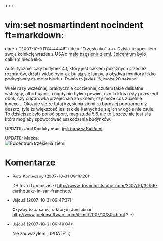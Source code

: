 +++
# vim:set nosmartindent nocindent ft=markdown:
date = "2007-10-31T04:44:45"
title = "Trzęsionko"
+++
Dzisiaj uzupełniłem swoją kolekcję wrażeń z USA o [małe trzęsienie
ziemi](http://earthquake.usgs.gov/eqcenter/recenteqsww/Quakes/nc40204628.php).
[Epicentrum](http://tinyurl.com/yobhmu) było całkiem niedaleko.

Autentycznie, cały budynek 40, który jest całkiem pokaźnych przecież
rozmiarów, drżał i widać było jak bujają się lampy, a obydwa monitory lekko
podrygiwały na moim biurku. Trwało to jakieś 15, może 20 sekund.

Wiele razy wcześniej, praktycznie codziennie, czułem takie delikatne wstrząsy,
albo bujanie, i nigdy nie byłem pewien, czy to ktoś otyły przeszedł obok, czy
ciężarówka przejechała za oknem, czy może coś zupełnie innego... Okazuje się że
tutaj trzęsienia ziemi są bardziej popularne niż deszcz, tyle że większość jest
tak delikatnych że się ich w ogóle nie czuje. To dzisiejsze było ponoć spore,
[magnituda](http://pl.wikipedia.org/wiki/Magnituda) 5.6, ale to jeszcze nie jest
siła która mogłaby spowodować uszkodzenia budynków.

UPDATE: Joel Spolsky musi [być teraz w
Kaliforni](http://www.joelonsoftware.com/items/2007/10/30b.html).

UPDATE: Mapka:  
![Epicentrum trzęsienia ziemi](http://earthquake.usgs.gov/eqcenter/shakemap/nc/shake/40204628/download/intensity.jpg)

# Komentarze

* Piotr Konieczny (2007-10-31 09:16:26): <p>DH tez o tym pisze :-)
  http://www.dreamhoststatus.com/2007/10/30/56-earthquake-in-san-francisco/</p>
* Jajcuś (2007-10-31 09:47:37): <p>Czyżby to to samo, o którym Joel pisze
  http://www.joelonsoftware.com/items/2007/10/30b.html ? :-)</p>
* Jajcuś (2007-10-31 09:48:04): <p>Nie zauważyłem &#8222;UPDATE&#8221; :)</p>
